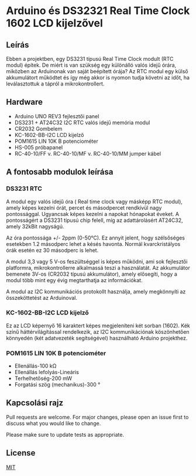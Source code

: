 # Arduino és DS32321 Real Time Clock 1602 LCD kijelzővel

## Leírás
Ebben a projektben, egy DS3231 típusú Real Time Clock modult (RTC modul) építek. De miért is van szükség egy különálló valós idejű órára, miközben az Arduinonak van saját beépített órája? Az RTC modul egy külső akkumulátort működtet és így még akkor is nyomon tudja követni az időt, ha leválasztottuk a tápról a mikrokontrollert.

## Hardware
- Arduino UNO REV3 fejlesztői panel
- DS3231 + AT24C32 I2C RTC valós idejű memória modul
- CR2032 Gombelem
- KC-1602-BB-I2C LCD kijelző
- POM1615 LIN 10K B potenciométer
- HS-005 próbapanel
- RC-40-10/FF v. RC-40-10/MF v. RC-40-10/MM jumper kábel

## A fontosabb modulok leírása

### DS3231 RTC
A modul egy valós idejű óra ( Real time clock vagy másképp RTC modul), amely képes kezelni órát, percet és másodpercet rendkívül nagy pontossággal. Ugyancsak képes kezelni a napokat hónapokat éveket. A pontosságért a DS3231 típusú chip felell, míg az adattárolásért AT24C32, amely 32kBit nagyságú.

Az óra pontossága +/- 2ppm (0-50°C). Ez annyit jelent, hogy szélsőséges esetekben 1.2 másodperc lehet a késés havonta. Normál kvarckristályos órák esetén ez 30 másodperc is lehet.

A modul 3,3 vagy 5 V-os feszültséggel is képes működni, ami sok fejlesztői platformra, mikrokontrollerre alkalmassá teszi a használatát. Az akkumulátor bemenete 3V-os (CR2032 típusú akkumulátor), amely elősegíti, hogy a modul több mint egy évig megtarthatja az információkat.

A modul az I2C kommunikációs protokollt használja, amely megkönnyíti az összeköttetést az Arduinoval.

### KC-1602-BB-I2C LCD kijelző
Ez az LCD képernyő 16 karaktert képes megjeleníteni két sorban (1602).
Kék színű háttérvilágítással rendelkezik, az I2C kommunikációnak köszönhetően könnyedén
(két adatvezeték segítségével) használható Arduino projekthez.

### POM1615 LIN 10K B potenciométer
- Ellenállás-100 kΩ	
- Ellenállás lefolyás-Lineáris
- Terhelhetőség-200 mW
- Forgatási szög (mechanikus)-300 °

## Kapcsolási rajz

Pull requests are welcome. For major changes, please open an issue first
to discuss what you would like to change.

Please make sure to update tests as appropriate.

## License

[MIT](https://choosealicense.com/licenses/mit/)

